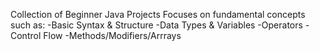 Collection of Beginner Java Projects
 Focuses on fundamental concepts such as:
 -Basic Syntax & Structure 
 -Data Types & Variables
 -Operators
 -Control Flow
 -Methods/Modifiers/Arrrays
 

